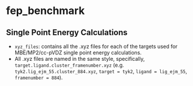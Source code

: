 # fep_benchmark

## Single Point Energy Calculations
- `xyz_files`: contains all the .xyz files for each of the targets used for MBE/MP2/cc-pVDZ single point energy calculations. 
- All .xyz files are named in the same style, specifically, `target.ligand.cluster_framenumber.xyz` (e.g. `tyk2.lig_ejm_55.cluster_884.xyz`, `target = tyk2`, `ligand = lig_ejm_55`, `framenumber = 884`).

